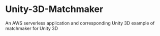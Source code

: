 # Unity-3D-Matchmaker
An AWS serverless application and corresponding Unity 3D example of matchmaker for Unity 3D
